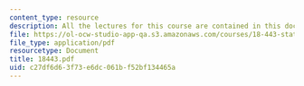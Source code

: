 ```yaml
---
content_type: resource
description: All the lectures for this course are contained in this document.
file: https://ol-ocw-studio-app-qa.s3.amazonaws.com/courses/18-443-statistics-for-applications-fall-2003/c27df6d63f73e6dc061bf52bf134465a_18443.pdf
file_type: application/pdf
resourcetype: Document
title: 18443.pdf
uid: c27df6d6-3f73-e6dc-061b-f52bf134465a
---
```

